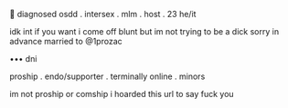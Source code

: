 🦇 diagnosed osdd . intersex . mlm . host . 23
he/it

idk int if you want 
i come off blunt but im not trying to be a dick sorry in advance
married to @1prozac

••• dni

proship . endo/supporter . terminally online . minors

im not proship or comship i hoarded this url to say fuck you
